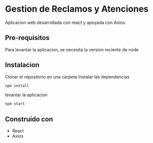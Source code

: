 # Gestion de Reclamos y Atenciones

Aplicacion web desarrollada con react y apoyada con Axios

## Pre-requisitos

Para levantar la aplicacion, se necesita la version reciente de node

## Instalacion

Clonar el repositorio en una carpeta
Instalar las dependencias
```bash
npm install
```
levantar la aplicacion
```bash
npm start
```
 
## Construido con

- React
- Axios

